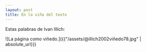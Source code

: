 ```yaml
---
layout: post
title: En la viña del texto
---
```


Estas palabras de Ivan Illich: 

![La página como viñedo.]({{"/assets/@illich2002viñedo78.jpg" | absolute_url}})

